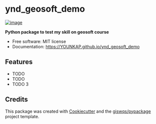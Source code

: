 # ynd_geosoft_demo


[![image](https://img.shields.io/pypi/v/ynd_geosoft_demo.svg)](https://pypi.python.org/pypi/ynd_geosoft_demo)


**Python package to test my skill on geosoft course**


-   Free software: MIT license
-   Documentation: https://YOUNKAP.github.io/ynd_geosoft_demo
    

## Features

-   TODO
- TODO 
- TODO 3

## Credits

This package was created with [Cookiecutter](https://github.com/cookiecutter/cookiecutter) and the [giswqs/pypackage](https://github.com/giswqs/pypackage) project template.
